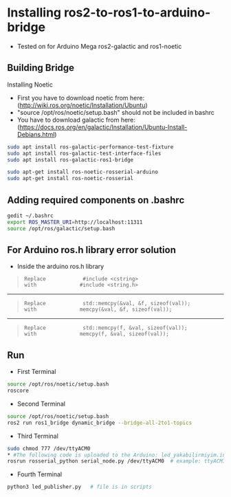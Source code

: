 # Installing ros2-to-ros1-to-arduino-bridge 
* Tested on for Arduino Mega ros2-galactic and ros1-noetic 

Building Bridge
--------------
Installing Noetic
* First you have to download noetic from here: (http://wiki.ros.org/noetic/Installation/Ubuntu)
* "source /opt/ros/noetic/setup.bash" should not be included in bashrc
* You have to download galactic from here: (https://docs.ros.org/en/galactic/Installation/Ubuntu-Install-Debians.html)
```sh
sudo apt install ros-galactic-performance-test-fixture
sudo apt install ros-galactic-test-interface-files
sudo apt install ros-galactic-ros1-bridge

sudo apt-get install ros-noetic-rosserial-arduino
sudo apt-get install ros-noetic-rosserial
```
Adding required components on .bashrc
--------------
```sh
gedit ~/.bashrc 
export ROS_MASTER_URI=http://localhost:11311
source /opt/ros/galactic/setup.bash
```
For Arduino ros.h library error solution
--------------
* Inside the arduino ros.h library
>     Replace            #include <cstring>                          with              #include <string.h>  
---
>     Replace            std::memcpy(&val, &f, sizeof(val));         with              memcpy(&val, &f, sizeof(val)); 
---
>     Replace            std::memcpy(f, &val, sizeof(val));          with              memcpy(f, &val, sizeof(val));

Run
--------------
* First Terminal
```sh
source /opt/ros/noetic/setup.bash
roscore
```
* Second Terminal
```sh
source /opt/ros/noetic/setup.bash
ros2 run ros1_bridge dynamic_bridge --bridge-all-2to1-topics
```
* Third Terminal
```sh
sudo chmod 777 /dev/ttyACM0
* #The following code is uploaded to the Arduino: led_yakabilirmiyim.ino
rosrun rosserial_python serial_node.py /dev/ttyACM0  # example: ttyACM1, ttyACM0
```
* Fourth Terminal
```sh
python3 led_publisher.py   # file is in scripts
```
